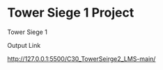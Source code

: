 # Tower Siege 1 Project
Tower Siege 1 

Output Link

http://127.0.0.1:5500/C30_TowerSeirge2_LMS-main/

